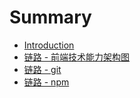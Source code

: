 # Summary

* [Introduction](README.md)
* [链路 - 前端技术能力架构图](FEMap.md)
* [链路 - git](git.md)
* [链路 - npm](npm.md)


